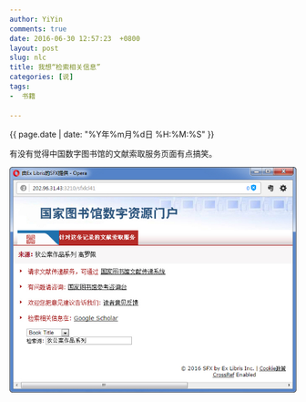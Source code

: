 ```yaml
---
author: YiYin
comments: true
date: 2016-06-30 12:57:23  +0800
layout: post
slug: nlc
title: 我想“检索相关信息”
categories: [说]
tags:
-  书籍

---
```

<div class="saying">
<div class="timestamp">{{ page.date | date: "%Y年%m月%d日 %H:%M:%S" }}</div>

有没有觉得中国数字图书馆的文献索取服务页面有点搞笑。

<img src="/public/images/nlgoogle.jpg" alt="">
</div>